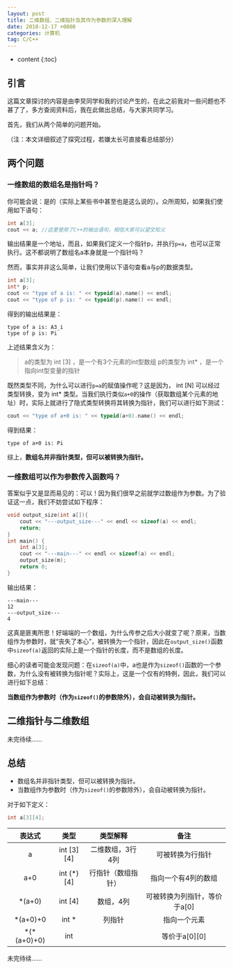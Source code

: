 ```yaml
---
layout: post
title: 二维数组、二维指针及其作为参数的深入理解
date: 2018-12-17 +0800
categories: 计算机
tag: C/C++
---
```


* content
{:toc}


## 引言

这篇文章探讨的内容是由李炅同学和我的讨论产生的，在此之前我对一些问题也不甚了了，多方查阅资料后，我在此做出总结，与大家共同学习。

首先，我们从两个简单的问题开始。

（注：本文详细叙述了探究过程，若嫌太长可直接看总结部分）

## 两个问题

### 一维数组的数组名是指针吗？

你可能会说：是的（实际上某些书中甚至也是这么说的）。众所周知，如果我们使用如下语句：

```cpp
int a[3];
cout << a; //这里使用了C++的输出语句，相信大家可以望文知义
```

输出结果是一个地址，而且，如果我们定义一个指针p，并执行`p=a`，也可以正常执行。这不都说明了数组名a本身就是一个指针吗？

然而，事实并非这么简单，让我们使用以下语句查看a与p的数据类型。

```cpp
int a[3];
int* p;
cout << "type of a is: " << typeid(a).name() << endl;
cout << "type of p is: " << typeid(p).name() << endl;
```

得到的输出结果是：

```
type of a is: A3_i
type of p is: Pi
```

上述结果含义为：

> a的类型为 int [3] ，是一个有3个元素的int型数组
p的类型为 int* ，是一个指向int型变量的指针

既然类型不同，为什么可以进行`p=a`的赋值操作呢？这是因为， int [N] 可以经过类型转换，变为 int* 类型。当我们执行类似`a+0`的操作（获取数组某个元素的地址）时，实际上就进行了隐式类型转换将其转换为指针，我们可以进行如下测试：

```cpp
cout << "type of a+0 is: " << typeid(a+0).name() << endl;
```

得到结果：

```
type of a+0 is: Pi
```

综上，**数组名并非指针类型，但可以被转换为指针。**

### 一维数组可以作为参数传入函数吗？

答案似乎又是显而易见的：可以！因为我们很早之前就学过数组作为参数。为了验证这一点，我们不妨尝试如下程序：

```cpp
void output_size(int a[]){
    cout << "---output_size---" << endl << sizeof(a) << endl;
    return;
}
int main() {
    int a[3];
    cout << "---main---" << endl << sizeof(a) << endl;
    output_size(m);
    return 0;
}
```

输出结果：

```
---main---
12
---output_size---
4
```

这真是匪夷所思！好端端的一个数组，为什么传参之后大小就变了呢？原来，当数组作为参数时，就“丧失了本心”，被转换为一个指针，因此在`output_size()`函数中`sizeof(a)`返回的实际上是一个指针的长度，而不是数组的长度。

细心的读者可能会发现问题：在`sizeof(a)`中，a也是作为`sizeof()`函数的一个参数，为什么没有被转换为指针呢？实际上，这是一个仅有的特例，因此，我们可以进行如下总结：

**当数组作为参数时（作为`sizeof()`的参数除外），会自动被转换为指针。**

## 二维指针与二维数组

未完待续……

## 总结

-   数组名并非指针类型，但可以被转换为指针。
-   当数组作为参数时（作为`sizeof()`的参数除外），会自动被转换为指针。

对于如下定义：

```cpp
int a[3][4];
```

| 表达式 | 类型 | 类型解释 | 备注 |
| :-: | :-: | :-: | :-: |
| a | int [3][4] | 二维数组，3行4列 | 可被转换为行指针 |
| a+0 | int (\*)[4] | 行指针（数组指针） | 指向一个有4列的数组 |
| \*(a+0) | int [4] | 数组，4列 | 可被转换为列指针，等价于a[0] |
| \*(a+0)+0 | int \* | 列指针 | 指向一个元素 |
| \*(\*(a+0)+0) | int |  | 等价于a[0][0] |

未完待续……